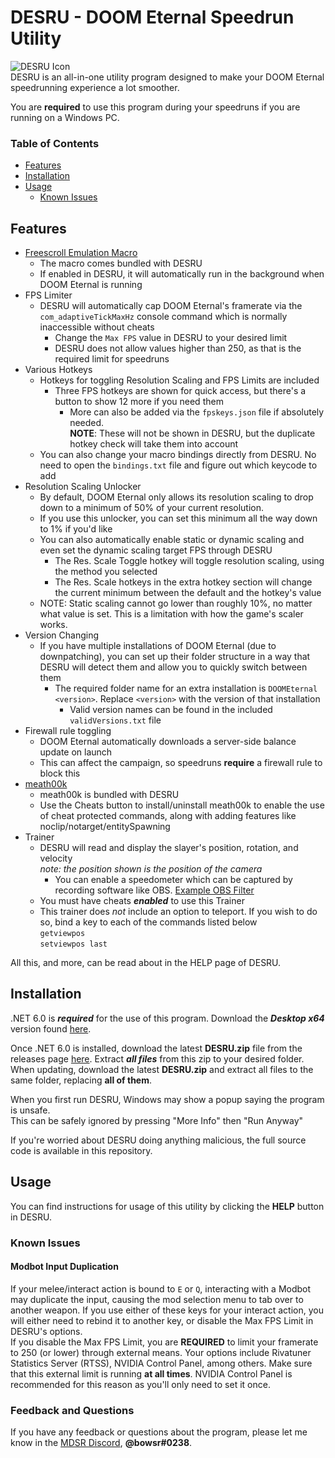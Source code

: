# DESRU - DOOM Eternal Speedrun Utility
![DESRU Icon](https://user-images.githubusercontent.com/26034933/191414580-21e0c691-cf32-43c3-b45a-a48bc0b234b6.png)  
DESRU is an all-in-one utility program designed to make your DOOM Eternal speedrunning experience a lot smoother.

You are **required** to use this program during your speedruns if you are running on a Windows PC.

### Table of Contents
- [Features](https://github.com/bowsr/DESRU#features)
- [Installation](https://github.com/bowsr/DESRU#installation)
- [Usage](https://github.com/bowsr/DESRU#usage)
  - [Known Issues](https://github.com/bowsr/DESRU#known-issues)

## Features
- [Freescroll Emulation Macro](https://github.com/henyK/doom-eternal-macro)
  - The macro comes bundled with DESRU
  - If enabled in DESRU, it will automatically run in the background when DOOM Eternal is running
- FPS Limiter
  - DESRU will automatically cap DOOM Eternal's framerate via the `com_adaptiveTickMaxHz` console command which is normally inaccessible without cheats
    - Change the `Max FPS` value in DESRU to your desired limit
    - DESRU does not allow values higher than 250, as that is the required limit for speedruns
- Various Hotkeys
  - Hotkeys for toggling Resolution Scaling and FPS Limits are included
    - Three FPS hotkeys are shown for quick access, but there's a button to show 12 more if you need them
      - More can also be added via the `fpskeys.json` file if absolutely needed.  
      **NOTE**: These will not be shown in DESRU, but the duplicate hotkey check will take them into account
  - You can also change your macro bindings directly from DESRU. No need to open the `bindings.txt` file and figure out which keycode to add
- Resolution Scaling Unlocker
  - By default, DOOM Eternal only allows its resolution scaling to drop down to a minimum of 50% of your current resolution.
  - If you use this unlocker, you can set this minimum all the way down to 1% if you'd like
  - You can also automatically enable static or dynamic scaling and even set the dynamic scaling target FPS through DESRU
    - The Res. Scale Toggle hotkey will toggle resolution scaling, using the method you selected
    - The Res. Scale hotkeys in the extra hotkey section will change the current minimum between the default and the hotkey's value
  - NOTE: Static scaling cannot go lower than roughly 10%, no matter what value is set. This is a limitation with how the game's scaler works.
- Version Changing
  - If you have multiple installations of DOOM Eternal (due to downpatching), you can set up their folder structure in a way that DESRU will detect them and allow you to quickly switch between them
    - The required folder name for an extra installation is `DOOMEternal <version>`. Replace `<version>` with the version of that installation
      - Valid version names can be found in the included `validVersions.txt` file
- Firewall rule toggling
  - DOOM Eternal automatically downloads a server-side balance update on launch
  - This can affect the campaign, so speedruns **require** a firewall rule to block this
- [meath00k](https://github.com/brongo/m3337ho0o0ok)
  - meath00k is bundled with DESRU
  - Use the Cheats button to install/uninstall meath00k to enable the use of cheat protected commands, along with adding features like noclip/notarget/entitySpawning
- Trainer
  - DESRU will read and display the slayer's position, rotation, and velocity  
    *note: the position shown is the position of the camera*
    - You can enable a speedometer which can be captured by recording software like OBS. [Example OBS Filter](https://cdn.discordapp.com/attachments/1014057314510196776/1068588673504923649/image.png)
  - You must have cheats **_enabled_** to use this Trainer
  - This trainer does *not* include an option to teleport. If you wish to do so, bind a key to each of the commands listed below  
  `getviewpos`  
  `setviewpos last`

All this, and more, can be read about in the HELP page of DESRU.

## Installation
.NET 6.0 is ***required*** for the use of this program. Download the ***Desktop x64*** version found [here](https://dotnet.microsoft.com/en-us/download/dotnet/6.0/runtime).

Once .NET 6.0 is installed, download the latest **DESRU.zip** file from the releases page [here](https://github.com/bowsr/DESRU/releases/latest/download/DESRU.zip). Extract ***all files*** from this zip to your desired folder.  
When updating, download the latest **DESRU.zip** and extract all files to the same folder, replacing **all of them**.

When you first run DESRU, Windows may show a popup saying the program is unsafe.  
This can be safely ignored by pressing "More Info" then "Run Anyway"

If you're worried about DESRU doing anything malicious, the full source code is available in this repository.
## Usage
You can find instructions for usage of this utility by clicking the **HELP** button in DESRU.
### Known Issues
#### Modbot Input Duplication
If your melee/interact action is bound to `E` or `Q`, interacting with a Modbot may duplicate the input, causing the mod selection menu to tab over to another weapon. If you use either of these keys for your interact action, you will either need to rebind it to another key, or disable the Max FPS Limit in DESRU's options.  
If you disable the Max FPS Limit, you are **REQUIRED** to limit your framerate to 250 (or lower) through external means. Your options include Rivatuner Statistics Server (RTSS), NVIDIA Control Panel, among others. Make sure that this external limit is running **at all times**. NVIDIA Control Panel is recommended for this reason as you'll only need to set it once.
### Feedback and Questions
If you have any feedback or questions about the program, please let me know in the [MDSR Discord](https://discord.com/invite/dtDa9VZ), **@bowsr#0238**.
